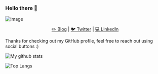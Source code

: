 ### Hello there 👋

![image](https://user-images.githubusercontent.com/13007691/159128730-3b2b13a8-9a41-4296-bb7b-f9bb872605be.png)

<p align="center" valign="center">
  <a href="https://mikerodionov.com">✏️ Blog</a> | 
  <a href="https://twitter.com/mikerodionov">🐦 Twitter</a> | 
  <a href="https://www.linkedin.com/in/mrodionov/">💻 LinkedIn</a>
</p>

Thanks for checking out my GitHub profile, feel free to reach out using social buttons :)

![My github stats](https://github-readme-stats.vercel.app/api?username=mikerodionov&&show_icons=true&title_color=fff&icon_color=79ff97&text_color=9f9f9f&bg_color=151515) 

![Top Langs](https://github-readme-stats.vercel.app/api/top-langs/?username=mikerodionov&hide=html,jupyter%20notebook&layout=compact&&theme=radical)

<!--
**mikerodionov/mikerodionov** is a ✨ _special_ ✨ repository because its `README.md` (this file) appears on your GitHub profile.

Here are some ideas to get you started:

- 🔭 I’m currently working on ...
- 🌱 I’m currently learning ...
- 👯 I’m looking to collaborate on ...
- 🤔 I’m looking for help with ...
- 💬 Ask me about ...
- 📫 How to reach me: ...
- 😄 Pronouns: ...
- ⚡ Fun fact: ...
-->
